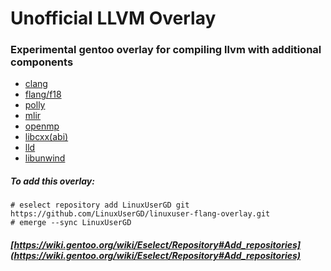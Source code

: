 # Unofficial LLVM Overlay
### Experimental gentoo overlay for compiling llvm with additional components
- [clang](https://github.com/llvm/llvm-project/blob/main/clang#readme)
- [flang/f18](https://github.com/llvm/llvm-project/tree/main/flang#readme)
- [polly](https://github.com/llvm/llvm-project/blob/main/polly#readme)
- [mlir](https://github.com/llvm/llvm-project/blob/main/mlir#readme)
- [openmp](https://github.com/llvm/llvm-project/blob/main/openmp#readme)
- [libcxx(abi)](https://github.com/llvm/llvm-project/tree/main/libcxx#readme)
- [lld](https://github.com/llvm/llvm-project/tree/main/lld#readme)
- [libunwind](https://github.com/llvm/llvm-project/tree/main/libunwind#readme)
##### To add this overlay:
```
# eselect repository add LinuxUserGD git https://github.com/LinuxUserGD/linuxuser-flang-overlay.git
# emerge --sync LinuxUserGD
```
##### [https://wiki.gentoo.org/wiki/Eselect/Repository#Add_repositories](https://wiki.gentoo.org/wiki/Eselect/Repository#Add_repositories)

